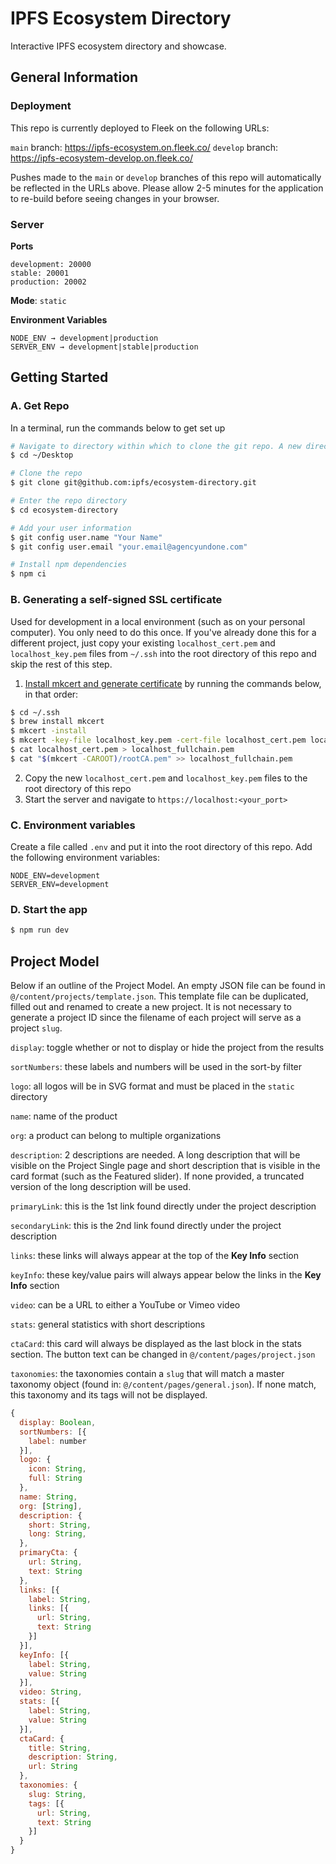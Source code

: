 # IPFS Ecosystem Directory

Interactive IPFS ecosystem directory and showcase.

## General Information

### Deployment

This repo is currently deployed to Fleek on the following URLs:

`main` branch: https://ipfs-ecosystem.on.fleek.co/
`develop` branch: https://ipfs-ecosystem-develop.on.fleek.co/

Pushes made to the `main` or `develop` branches of this repo will automatically be reflected in the URLs above. Please allow 2-5 minutes for the application to re-build before seeing changes in your browser.

### Server

**Ports**

```
development: 20000
stable: 20001
production: 20002
```

**Mode**: `static`

**Environment Variables**

```
NODE_ENV → development|production
SERVER_ENV → development|stable|production
```

## Getting Started

### A. Get Repo

In a terminal, run the commands below to get set up

```bash
# Navigate to directory within which to clone the git repo. A new directory is created within this one called ecosystem-directory
$ cd ~/Desktop

# Clone the repo
$ git clone git@github.com:ipfs/ecosystem-directory.git

# Enter the repo directory
$ cd ecosystem-directory

# Add your user information
$ git config user.name "Your Name"
$ git config user.email "your.email@agencyundone.com"

# Install npm dependencies
$ npm ci
```

### B. Generating a self-signed SSL certificate

Used for development in a local environment (such as on your personal computer). You only need to do this once. If you've already done this for a different project, just copy your existing `localhost_cert.pem` and `localhost_key.pem` files from `~/.ssh` into the root directory of this repo and skip the rest of this step.

1. [Install mkcert and generate certificate](https://github.com/FiloSottile/mkcert) by running the commands below, in that order:

  ```bash
  $ cd ~/.ssh
  $ brew install mkcert
  $ mkcert -install
  $ mkcert -key-file localhost_key.pem -cert-file localhost_cert.pem localhost 127.0.0.1
  $ cat localhost_cert.pem > localhost_fullchain.pem
  $ cat "$(mkcert -CAROOT)/rootCA.pem" >> localhost_fullchain.pem
  ```

2. Copy the new `localhost_cert.pem` and `localhost_key.pem` files to the root directory of this repo
3. Start the server and navigate to `https://localhost:<your_port>`

### C. Environment variables

Create a file called `.env` and put it into the root directory of this repo. Add the following environment variables:

```
NODE_ENV=development
SERVER_ENV=development
```

### D. Start the app

```bash
$ npm run dev
```

## Project Model

Below if an outline of the Project Model. An empty JSON file can be found in `@/content/projects/template.json`. This template file can be duplicated, filled out and renamed to create a new project. It is not necessary to generate a project ID since the filename of each project will serve as a project `slug`.

`display`: toggle whether or not to display or hide the project from the results

`sortNumbers`: these labels and numbers will be used in the sort-by filter

`logo`: all logos will be in SVG format and must be placed in the `static` directory

`name`: name of the product

`org`: a product can belong to multiple organizations

`description`: 2 descriptions are needed. A long description that will be visible on the Project Single page and  short description that is visible in the card format (such as the Featured slider). If none provided, a truncated version of the long description will be used.

`primaryLink`: this is the 1st link found directly under the project description

`secondaryLink`: this is the 2nd link found directly under the project description

`links`: these links will always appear at the top of the **Key Info** section

`keyInfo`: these key/value pairs will always appear below the links in the **Key Info** section

`video`: can be a URL to either a YouTube or Vimeo video

`stats`:  general statistics with short descriptions

`ctaCard`: this card will always be displayed as the last block in the stats section. The button text can be changed in `@/content/pages/project.json`

`taxonomies`: the taxonomies contain a `slug` that will match a master taxonomy object (found in: `@/content/pages/general.json`). If none match, this taxonomy and its tags will not be displayed.

```js
{
  display: Boolean,
  sortNumbers: [{
    label: number
  }],
  logo: {
    icon: String,
    full: String
  },
  name: String,
  org: [String],
  description: {
    short: String,
    long: String,
  },
  primaryCta: {
    url: String,
    text: String
  },
  links: [{
    label: String,
    links: [{
      url: String,
      text: String
    }]
  }],
  keyInfo: [{
    label: String,
    value: String
  }],
  video: String,
  stats: [{
    label: String,
    value: String
  }],
  ctaCard: {
    title: String,
    description: String,
    url: String
  },
  taxonomies: {
    slug: String,
    tags: [{
      url: String,
      text: String
    }]
  }
}
```
